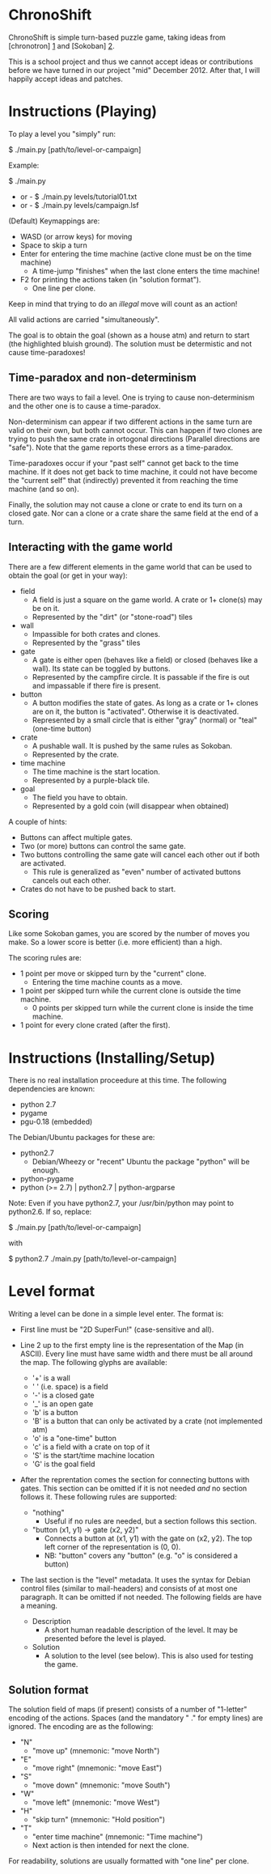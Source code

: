 ChronoShift
===========

ChronoShift is simple turn-based puzzle game, taking ideas from
[chronotron] [1] and [Sokoban] [2].

This is a school project and thus we cannot accept ideas or
contributions before we have turned in our project "mid" December
2012.  After that, I will happily accept ideas and patches.

[1]: http://www.kongregate.com/games/Scarybug/chronotron "chronotron"
[2]: http://en.wikipedia.org/wiki/Sokoban "Sokoban"

Instructions (Playing)
======================

To play a level you "simply" run:

 $ ./main.py [path/to/level-or-campaign]

Example:

 $ ./main.py
 - or -
 $ ./main.py levels/tutorial01.txt
 - or -
 $ ./main.py levels/campaign.lsf

(Default) Keymappings are:

 * WASD (or arrow keys) for moving
 * Space to skip a turn
 * Enter for entering the time machine
   (active clone must be on the time machine)
   - A time-jump "finishes" when the last clone enters the time
     machine!
 * F2 for printing the actions taken (in "solution format").
   - One line per clone.

Keep in mind that trying to do an _illegal_ move will count as an
action!

All valid actions are carried "simultaneously".

The goal is to obtain the goal (shown as a house atm) and return to
start (the highlighted bluish ground).  The solution must be
determistic and not cause time-paradoxes!

Time-paradox and non-determinism
--------------------------------

There are two ways to fail a level.  One is trying to cause
non-determinism and the other one is to cause a time-paradox.

Non-determinism can appear if two different actions in the same turn
are valid on their own, but both cannot occur.  This can happen if two
clones are trying to push the same crate in ortogonal directions
(Parallel directions are "safe").  Note that the game reports these
errors as a time-paradox.

Time-paradoxes occur if your "past self" cannot get back to the time
machine.  If it does not get back to time machine, it could not have
become the "current self" that (indirectly) prevented it from reaching
the time machine (and so on).

Finally, the solution may not cause a clone or crate to end its turn
on a closed gate.  Nor can a clone or a crate share the same field at
the end of a turn.

Interacting with the game world
-------------------------------

There are a few different elements in the game world that can be used
to obtain the goal (or get in your way):

 * field
   - A field is just a square on the game world.  A crate or 1+
     clone(s) may be on it.
   - Represented by the "dirt" (or "stone-road") tiles
 * wall
   - Impassible for both crates and clones.
   - Represented by the "grass" tiles
 * gate
   - A gate is either open (behaves like a field) or closed (behaves
     like a wall). Its state can be toggled by buttons.
   - Represented by the campfire circle.  It is passable if the fire
     is out and impassable if there fire is present.
 * button
   - A button modifies the state of gates.  As long as a crate or 1+
     clones are on it, the button is "activated".  Otherwise it is
     deactivated.
   - Represented by a small circle that is either "gray" (normal) or
     "teal" (one-time button)
 * crate
   - A pushable wall.  It is pushed by the same rules as Sokoban.
   - Represented by the crate.
 * time machine
   - The time machine is the start location.
   - Represented by a purple-black tile.
 * goal
   - The field you have to obtain.
   - Represented by a gold coin (will disappear when obtained)

A couple of hints:

 * Buttons can affect multiple gates.
 * Two (or more) buttons can control the same gate.
 * Two buttons controlling the same gate will cancel each other out if
   both are activated.
   - This rule is generalized as "even" number of activated buttons
     cancels out each other.
 * Crates do not have to be pushed back to start.

Scoring
-------

Like some Sokoban games, you are scored by the number of moves you
make.  So a lower score is better (i.e. more efficient) than a high.

The scoring rules are:

 * 1 point per move or skipped turn by the "current" clone.
   - Entering the time machine counts as a move.
 * 1 point per skipped turn while the current clone is outside the time machine.
   - 0 points per skipped turn while the current clone is inside the time machine.
 * 1 point for every clone crated (after the first).


Instructions (Installing/Setup)
===============================

There is no real installation proceedure at this time.  The following dependencies
are known:

 * python 2.7
 * pygame
 * pgu-0.18 (embedded)

The Debian/Ubuntu packages for these are:

 * python2.7
   - Debian/Wheezy or "recent" Ubuntu the package "python" will be enough.
 * python-pygame
 * python (>= 2.7) | python2.7 | python-argparse

Note: Even if you have python2.7, your /usr/bin/python may point to python2.6.  If
so, replace:

  $ ./main.py [path/to/level-or-campaign]

with

  $ python2.7 ./main.py [path/to/level-or-campaign]


Level format
============

Writing a level can be done in a simple level enter.  The format is:

 * First line must be "2D SuperFun!" (case-sensitive and all).
 * Line 2 up to the first empty line is the representation of the Map
   (in ASCII).  Every line must have same width and there must be all
   around the map.  The following glyphs are available:

   * '+' is a wall
   * ' ' (i.e. space) is a field
   * '-' is a closed gate
   * '_' is an open gate
   * 'b' is a button
   * 'B' is a button that can only be activated by a crate (not implemented atm)
   * 'o' is a "one-time" button
   * 'c' is a field with a crate on top of it
   * 'S' is the start/time machine location
   * 'G' is the goal field

 * After the reprentation comes the section for connecting buttons
   with gates.  This section can be omitted if it is not needed _and_
   no section follows it.  These following rules are supported:

   * "nothing"
     - Useful if no rules are needed, but a section follows this section.
   * "button (x1, y1) -> gate (x2, y2)"
     - Connects a button at (x1, y1) with the gate on (x2, y2).  The
       top left corner of the representation is (0, 0).
     - NB: "button" covers any "button" (e.g. "o" is considered a button)

 * The last section is the "level" metadata.  It uses the syntax for Debian control
   files (similar to mail-headers) and consists of at most one paragraph.  It can
   be omitted if not needed.  The following fields are have a meaning.

   * Description
     - A short human readable description of the level.  It may be
       presented before the level is played.
   * Solution
     - A solution to the level (see below).  This is also used for
       testing the game.


Solution format
---------------

The solution field of maps (if present) consists of a number of
"1-letter" encoding of the actions.  Spaces (and the mandatory " ."
for empty lines) are ignored.  The encoding are as the following:

 * "N"
   - "move up"  (mnemonic: "move North")
 * "E"
   - "move right"  (mnemonic: "move East")
 * "S"
   - "move down"  (mnemonic: "move South")
 * "W"
   - "move left"  (mnemonic: "move West")
 * "H"
   - "skip turn"  (mnemonic: "Hold position")
 * "T"
   - "enter time machine"  (mnemonic: "Time machine")
   - Next action is then intended for next the clone.

For readability, solutions are usually formatted with "one line" per
clone.

